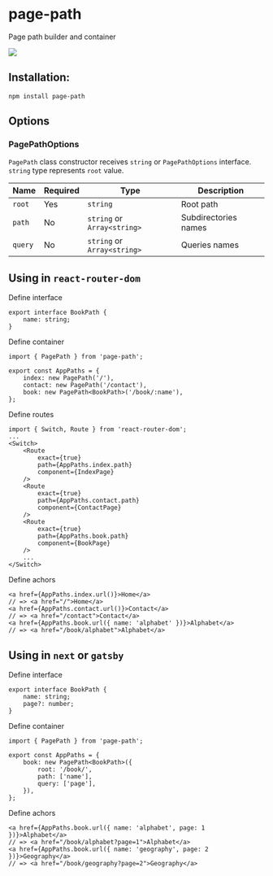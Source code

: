 # page-path

Page path builder and container

<a href="https://www.npmjs.com/package/page-path">
    <img src="https://nodei.co/npm/page-path.png?mini=true"/>
</a>

## Installation:

```
npm install page-path
```

## Options

### PagePathOptions

`PagePath` class constructor receives `string` or `PagePathOptions` interface. `string` type represents `root` value.

| Name    | Required | Type                        | Description          |
| ------- | -------- | --------------------------- | -------------------- |
| `root`  | Yes      | `string`                    | Root path            |
| `path`  | No       | `string` or `Array<string>` | Subdirectories names |
| `query` | No       | `string` or `Array<string>` | Queries names        |

## Using in `react-router-dom`

Define interface

```tsx
export interface BookPath {
    name: string;
}
```

Define container

```tsx
import { PagePath } from 'page-path';

export const AppPaths = {
    index: new PagePath('/'),
    contact: new PagePath('/contact'),
    book: new PagePath<BookPath>('/book/:name'),
};
```

Define routes

```tsx
import { Switch, Route } from 'react-router-dom';
...
<Switch>
    <Route
        exact={true}
        path={AppPaths.index.path}
        component={IndexPage}
    />
    <Route
        exact={true}
        path={AppPaths.contact.path}
        component={ContactPage}
    />
    <Route
        exact={true}
        path={AppPaths.book.path}
        component={BookPage}
    />
    ...
</Switch>
```

Define achors

```tsx
<a href={AppPaths.index.url()}>Home</a>
// => <a href="/">Home</a>
<a href={AppPaths.contact.url()}>Contact</a>
// => <a href="/contact">Contact</a>
<a href={AppPaths.book.url({ name: 'alphabet' })}>Alphabet</a>
// => <a href="/book/alphabet">Alphabet</a>
```

## Using in `next` or `gatsby`

Define interface

```tsx
export interface BookPath {
    name: string;
    page?: number;
}
```

Define container

```tsx
import { PagePath } from 'page-path';

export const AppPaths = {
    book: new PagePath<BookPath>({
        root: '/book/',
        path: ['name'],
        query: ['page'],
    }),
};
```

Define achors

```tsx
<a href={AppPaths.book.url({ name: 'alphabet', page: 1 })}>Alphabet</a>
// => <a href="/book/alphabet?page=1">Alphabet</a>
<a href={AppPaths.book.url({ name: 'geography', page: 2 })}>Geography</a>
// => <a href="/book/geography?page=2">Geography</a>
```
